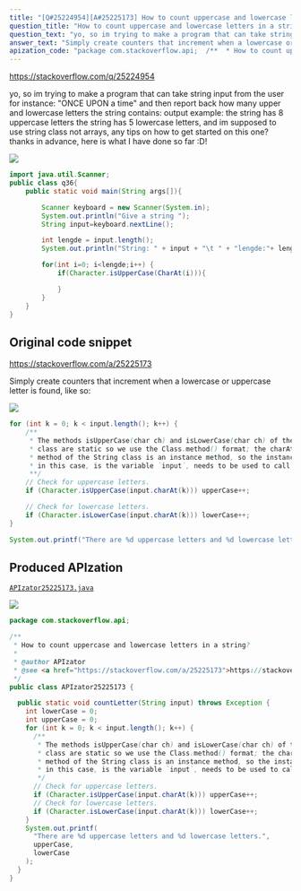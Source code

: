 ```yaml
---
title: "[Q#25224954][A#25225173] How to count uppercase and lowercase letters in a string?"
question_title: "How to count uppercase and lowercase letters in a string?"
question_text: "yo, so im trying to make a program that can take string input from the user for instance: \"ONCE UPON a time\" and then report back how many upper and lowercase letters the string contains: output example:  the string has 8 uppercase letters the string has 5 lowercase letters, and im supposed to use string class not arrays, any tips on how to get started on this one? thanks in advance, here is what I have done so far :D!"
answer_text: "Simply create counters that increment when a lowercase or uppercase letter is found, like so:"
apization_code: "package com.stackoverflow.api;  /**  * How to count uppercase and lowercase letters in a string?  *  * @author APIzator  * @see <a href=\"https://stackoverflow.com/a/25225173\">https://stackoverflow.com/a/25225173</a>  */ public class APIzator25225173 {    public static void countLetter(String input) throws Exception {     int lowerCase = 0;     int upperCase = 0;     for (int k = 0; k < input.length(); k++) {       /**        * The methods isUpperCase(char ch) and isLowerCase(char ch) of the Character        * class are static so we use the Class.method() format; the charAt(int index)        * method of the String class is an instance method, so the instance, which,        * in this case, is the variable `input`, needs to be used to call the method.        */       // Check for uppercase letters.       if (Character.isUpperCase(input.charAt(k))) upperCase++;       // Check for lowercase letters.       if (Character.isLowerCase(input.charAt(k))) lowerCase++;     }     System.out.printf(       \"There are %d uppercase letters and %d lowercase letters.\",       upperCase,       lowerCase     );   } }"
---
```


https://stackoverflow.com/q/25224954

yo, so im trying to make a program that can take string input from the user for instance: &quot;ONCE UPON a time&quot; and then report back how many upper and lowercase letters the string contains:
output example:  the string has 8 uppercase letters
the string has 5 lowercase letters, and im supposed to use string class not arrays, any tips on how to get started on this one? thanks in advance, here is what I have done so far :D!


<div class="code-logo"><img src="/stackoverflow.png" /></div>

```java
import java.util.Scanner;
public class q36{
    public static void main(String args[]){

        Scanner keyboard = new Scanner(System.in);
        System.out.println("Give a string ");
        String input=keyboard.nextLine();

        int lengde = input.length();
        System.out.println("String: " + input + "\t " + "lengde:"+ lengde);

        for(int i=0; i<lengde;i++) {
            if(Character.isUpperCase(CharAt(i))){

            }
        }
    }
}
```


## Original code snippet

https://stackoverflow.com/a/25225173

Simply create counters that increment when a lowercase or uppercase letter is found, like so:

<div class="code-logo"><img src="/stackoverflow.png" /></div>

```java
for (int k = 0; k < input.length(); k++) {
    /**
     * The methods isUpperCase(char ch) and isLowerCase(char ch) of the Character
     * class are static so we use the Class.method() format; the charAt(int index)
     * method of the String class is an instance method, so the instance, which,
     * in this case, is the variable `input`, needs to be used to call the method.
     **/
    // Check for uppercase letters.
    if (Character.isUpperCase(input.charAt(k))) upperCase++;

    // Check for lowercase letters.
    if (Character.isLowerCase(input.charAt(k))) lowerCase++;
}

System.out.printf("There are %d uppercase letters and %d lowercase letters.",upperCase,lowerCase);
```

## Produced APIzation

[`APIzator25225173.java`](https://github.com/blind-papers/apization-temp-data/raw/main/search/APIzator25225173.java)

<div class="code-logo"><img src="/apizator.png" /></div>

```java
package com.stackoverflow.api;

/**
 * How to count uppercase and lowercase letters in a string?
 *
 * @author APIzator
 * @see <a href="https://stackoverflow.com/a/25225173">https://stackoverflow.com/a/25225173</a>
 */
public class APIzator25225173 {

  public static void countLetter(String input) throws Exception {
    int lowerCase = 0;
    int upperCase = 0;
    for (int k = 0; k < input.length(); k++) {
      /**
       * The methods isUpperCase(char ch) and isLowerCase(char ch) of the Character
       * class are static so we use the Class.method() format; the charAt(int index)
       * method of the String class is an instance method, so the instance, which,
       * in this case, is the variable `input`, needs to be used to call the method.
       */
      // Check for uppercase letters.
      if (Character.isUpperCase(input.charAt(k))) upperCase++;
      // Check for lowercase letters.
      if (Character.isLowerCase(input.charAt(k))) lowerCase++;
    }
    System.out.printf(
      "There are %d uppercase letters and %d lowercase letters.",
      upperCase,
      lowerCase
    );
  }
}

```